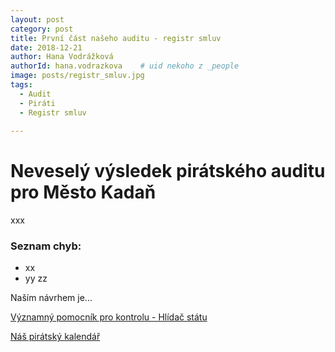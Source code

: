 ```yaml
---
layout: post
category: post
title: První část našeho auditu - registr smluv
date: 2018-12-21
author: Hana Vodrážková
authorId: hana.vodrazkova    # uid nekoho z _people
image: posts/registr_smluv.jpg
tags:
  - Audit
  - Piráti
  - Registr smluv
  
---
```



Neveselý výsledek pirátského auditu pro Město Kadaň
===

xxx


### Seznam chyb: 

* xx 
* yy
zz

Naším návrhem je...

[Významný pomocník pro kontrolu - Hlídač státu](https://www.hlidacstatu.cz)

[Náš pirátský kalendář](https://calendar.google.com/calendar/b/2/r?tab=mc)
